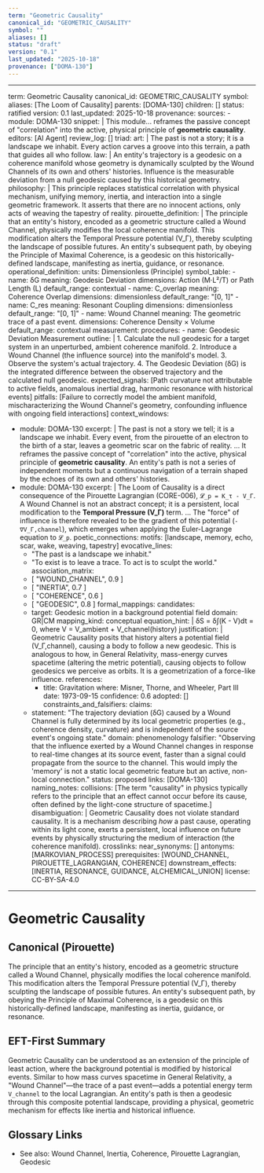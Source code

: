 ```yaml
---
term: "Geometric Causality"
canonical_id: "GEOMETRIC_CAUSALITY"
symbol: ""
aliases: []
status: "draft"
version: "0.1"
last_updated: "2025-10-18"
provenance: ["DOMA-130"]
---
```


---
term: Geometric Causality
canonical_id: GEOMETRIC_CAUSALITY
symbol:
aliases: [The Loom of Causality]
parents: [DOMA-130]
children: []
status: ratified
version: 0.1
last_updated: 2025-10-18
provenance:
  sources:
    - module: DOMA-130
      snippet: |
        This module... reframes the passive concept of "correlation" into the active, physical principle of **geometric causality**.
  editors: [AI Agent]
  review_log: []
triad:
  art: |
    The past is not a story; it is a landscape we inhabit. Every action carves a groove into this terrain, a path that guides all who follow.
  law: |
    An entity's trajectory is a geodesic on a coherence manifold whose geometry is dynamically sculpted by the Wound Channels of its own and others' histories. Influence is the measurable deviation from a null geodesic caused by this historical geometry.
  philosophy: |
    This principle replaces statistical correlation with physical mechanism, unifying memory, inertia, and interaction into a single geometric framework. It asserts that there are no innocent actions, only acts of weaving the tapestry of reality.
pirouette_definition: |
  The principle that an entity's history, encoded as a geometric structure called a Wound Channel, physically modifies the local coherence manifold. This modification alters the Temporal Pressure potential (V_Γ), thereby sculpting the landscape of possible futures. An entity's subsequent path, by obeying the Principle of Maximal Coherence, is a geodesic on this historically-defined landscape, manifesting as inertia, guidance, or resonance.
operational_definition:
  units: Dimensionless (Principle)
  symbol_table:
    - name: δG
      meaning: Geodesic Deviation
      dimensions: Action (M·L²/T) or Path Length (L)
      default_range: contextual
    - name: C_overlap
      meaning: Coherence Overlap
      dimensions: dimensionless
      default_range: "[0, 1]"
    - name: C_res
      meaning: Resonant Coupling
      dimensions: dimensionless
      default_range: "[0, 1]"
    - name: Wound Channel
      meaning: The geometric trace of a past event.
      dimensions: Coherence Density × Volume
      default_range: contextual
  measurement:
    procedures:
      - name: Geodesic Deviation Measurement
        outline: |
          1. Calculate the null geodesic for a target system in an unperturbed, ambient coherence manifold.
          2. Introduce a Wound Channel (the influence source) into the manifold's model.
          3. Observe the system's actual trajectory.
          4. The Geodesic Deviation (δG) is the integrated difference between the observed trajectory and the calculated null geodesic.
        expected_signals: [Path curvature not attributable to active fields, anomalous inertial drag, harmonic resonance with historical events]
        pitfalls: [Failure to correctly model the ambient manifold, mischaracterizing the Wound Channel's geometry, confounding influence with ongoing field interactions]
context_windows:
  - module: DOMA-130
    excerpt: |
      The past is not a story we tell; it is a landscape we inhabit. Every event, from the pirouette of an electron to the birth of a star, leaves a geometric scar on the fabric of reality. ... It reframes the passive concept of "correlation" into the active, physical principle of **geometric causality**. An entity's path is not a series of independent moments but a continuous navigation of a terrain shaped by the echoes of its own and others' histories.
  - module: DOMA-130
    excerpt: |
      The Loom of Causality is a direct consequence of the Pirouette Lagrangian (CORE-006), `𝓛_p = K_τ - V_Γ`. A Wound Channel is not an abstract concept; it is a persistent, local modification to the **Temporal Pressure (V_Γ)** term. ... The "force" of influence is therefore revealed to be the gradient of this potential (`-∇V_Γ,channel`), which emerges when applying the Euler-Lagrange equation to `𝓛_p`.
poetic_connections:
  motifs: [landscape, memory, echo, scar, wake, weaving, tapestry]
  evocative_lines:
    - "The past is a landscape we inhabit."
    - "To exist is to leave a trace. To act is to sculpt the world."
  association_matrix:
    - [ "WOUND_CHANNEL", 0.9 ]
    - [ "INERTIA", 0.7 ]
    - [ "COHERENCE", 0.6 ]
    - [ "GEODESIC", 0.8 ]
formal_mappings:
  candidates:
    - target: Geodesic motion in a background potential field
      domain: GR|CM
      mapping_kind: conceptual
      equation_hint: |
        δS = δ∫(K - V)dt = 0, where V = V_ambient + V_channel(history)
      justification: |
        Geometric Causality posits that history alters a potential field (V_Γ,channel), causing a body to follow a new geodesic. This is analogous to how, in General Relativity, mass-energy curves spacetime (altering the metric potential), causing objects to follow geodesics we perceive as orbits. It is a geometrization of a force-like influence.
      references:
        - title: Gravitation
          where: Misner, Thorne, and Wheeler, Part III
          date: 1973-09-15
      confidence: 0.6
  adopted: []
constraints_and_falsifiers:
  claims:
    - statement: "The trajectory deviation (δG) caused by a Wound Channel is fully determined by its local geometric properties (e.g., coherence density, curvature) and is independent of the source event's ongoing state."
      domain: phenomenology
      falsifier: "Observing that the influence exerted by a Wound Channel changes in response to real-time changes at its source event, faster than a signal could propagate from the source to the channel. This would imply the 'memory' is not a static local geometric feature but an active, non-local connection."
      status: proposed
      links: [DOMA-130]
naming_notes:
  collisions: [The term "causality" in physics typically refers to the principle that an effect cannot occur before its cause, often defined by the light-cone structure of spacetime.]
  disambiguation: |
    Geometric Causality does not violate standard causality. It is a mechanism describing *how* a past cause, operating within its light cone, exerts a persistent, local influence on future events by physically structuring the medium of interaction (the coherence manifold).
crosslinks:
  near_synonyms: []
  antonyms: [MARKOVIAN_PROCESS]
  prerequisites: [WOUND_CHANNEL, PIROUETTE_LAGRANGIAN, COHERENCE]
  downstream_effects: [INERTIA, RESONANCE, GUIDANCE, ALCHEMICAL_UNION]
license: CC-BY-SA-4.0
---

# Geometric Causality

## Canonical (Pirouette)
The principle that an entity's history, encoded as a geometric structure called a Wound Channel, physically modifies the local coherence manifold. This modification alters the Temporal Pressure potential (V_Γ), thereby sculpting the landscape of possible futures. An entity's subsequent path, by obeying the Principle of Maximal Coherence, is a geodesic on this historically-defined landscape, manifesting as inertia, guidance, or resonance.

## EFT-First Summary
Geometric Causality can be understood as an extension of the principle of least action, where the background potential is modified by historical events. Similar to how mass curves spacetime in General Relativity, a "Wound Channel"—the trace of a past event—adds a potential energy term `V_channel` to the local Lagrangian. An entity's path is then a geodesic through this composite potential landscape, providing a physical, geometric mechanism for effects like inertia and historical influence.

## Glossary Links
- See also: Wound Channel, Inertia, Coherence, Pirouette Lagrangian, Geodesic